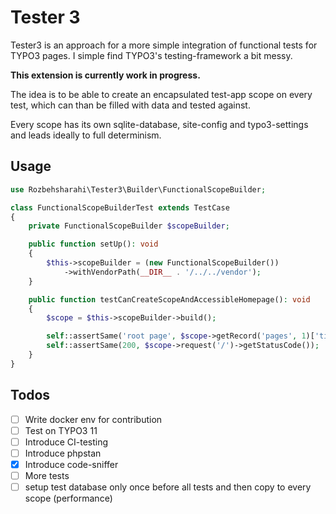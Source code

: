 # Tester 3

Tester3 is an approach for a more simple integration of functional tests for TYPO3 pages. I simple find TYPO3's
testing-framework a bit messy.

**This extension is currently work in progress.**

The idea is to be able to create an encapsulated test-app scope on every test, which can than be filled with data and
tested against.

Every scope has its own sqlite-database, site-config and typo3-settings and leads ideally to full determinism.

## Usage

```php
use Rozbehsharahi\Tester3\Builder\FunctionalScopeBuilder;

class FunctionalScopeBuilderTest extends TestCase
{
    private FunctionalScopeBuilder $scopeBuilder;

    public function setUp(): void
    {
        $this->scopeBuilder = (new FunctionalScopeBuilder())
            ->withVendorPath(__DIR__ . '/../../vendor');
    }

    public function testCanCreateScopeAndAccessibleHomepage(): void
    {
        $scope = $this->scopeBuilder->build();

        self::assertSame('root page', $scope->getRecord('pages', 1)['title']);
        self::assertSame(200, $scope->request('/')->getStatusCode());
    }
}
```

## Todos

- [ ] Write docker env for contribution
- [ ] Test on TYPO3 11
- [ ] Introduce CI-testing
- [ ] Introduce phpstan
- [x] Introduce code-sniffer
- [ ] More tests
- [ ] setup test database only once before all tests and then copy to every scope (performance)